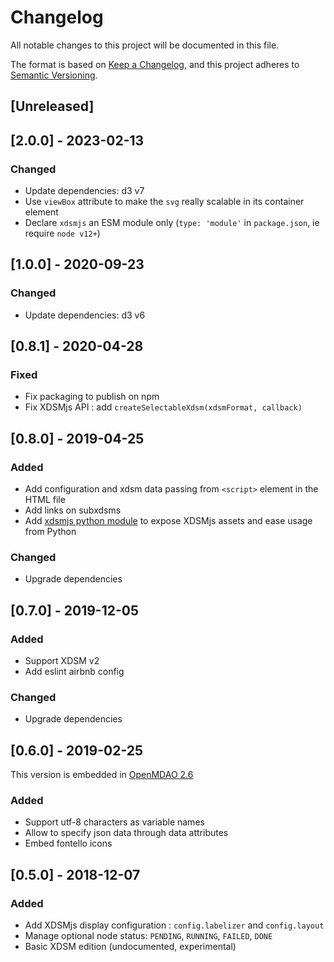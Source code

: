 # Changelog

All notable changes to this project will be documented in this file.

The format is based on [Keep a Changelog](https://keepachangelog.com/en/1.0.0/),
and this project adheres to [Semantic Versioning](https://semver.org/spec/v2.0.0.html).


## [Unreleased]

## [2.0.0] - 2023-02-13

### Changed

- Update dependencies: d3 v7
- Use `viewBox` attribute to make the `svg` really scalable in its container element
- Declare `xdsmjs` an ESM module only (`type: 'module'` in `package.json`, ie require `node v12+`)  


## [1.0.0] - 2020-09-23

### Changed

- Update dependencies: d3 v6


## [0.8.1] - 2020-04-28

### Fixed

- Fix packaging to publish on npm
- Fix XDSMjs API :  add `createSelectableXdsm(xdsmFormat, callback)`


## [0.8.0] - 2019-04-25

### Added

- Add configuration and xdsm data passing from `<script>` element in the HTML file
- Add links on subxdsms
- Add [xdsmjs python module](https://pypi.org/project/xdsmjs/) to expose XDSMjs assets and ease usage from Python

### Changed

- Upgrade dependencies


## [0.7.0] - 2019-12-05

### Added

- Support XDSM v2
- Add eslint airbnb config

### Changed 

- Upgrade dependencies


## [0.6.0] - 2019-02-25

This version is embedded in [OpenMDAO 2.6](https://github.com/OpenMDAO/OpenMDAO)

### Added

- Support utf-8 characters as variable names
- Allow to specify json data through data attributes
- Embed fontello icons
 

## [0.5.0] - 2018-12-07

### Added

- Add XDSMjs display configuration : `config.labelizer` and `config.layout`
- Manage optional node status: `PENDING`, `RUNNING`, `FAILED`, `DONE`
- Basic XDSM edition (undocumented, experimental) 